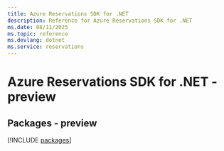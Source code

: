 ```yaml
---
title: Azure Reservations SDK for .NET
description: Reference for Azure Reservations SDK for .NET
ms.date: 08/11/2025
ms.topic: reference
ms.devlang: dotnet
ms.service: reservations
---
```

# Azure Reservations SDK for .NET - preview
## Packages - preview
[!INCLUDE [packages](reservations-index.md)]